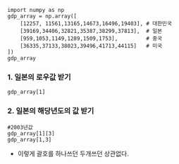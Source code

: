 

```
import numpy as np
gdp_array = np.array([
    [12257, 11561,13165,14673,16496,19403], # 대한민국
    [39169,34406,32821,35387,38299,37813],  # 일본
    [959,1053,1149,1289,1509,1753],         # 중국
    [36335,37133,38023,39496,41713,44115]   # 미국
])
gdp_array
```

### 1. 일본의 로우값 받기
```
gdp_array[1]
```
### 2. 일본의 해당년도의 값 받기
```
#2003년값
gdp_array[1][3]
gdp_array[1,3]
```
- 이렇게 괄호를 하나쓰던 두개쓰던 상관없다.